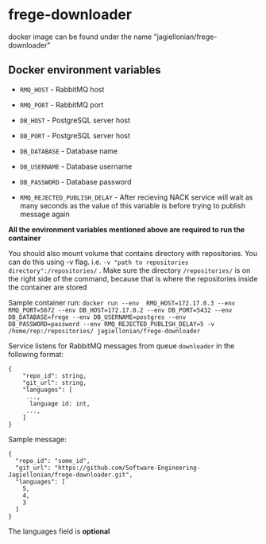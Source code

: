 # frege-downloader

docker image can be found under the name "jagiellonian/frege-downloader"

## Docker environment variables

   * `RMQ_HOST` - RabbitMQ host
   
   * `RMQ_PORT` - RabbitMQ port 

   * `DB_HOST` - PostgreSQL server host

   * `DB_PORT` - PostgreSQL server host 

   *  `DB_DATABASE` - Database name

   *  `DB_USERNAME` - Database username

   *  `DB_PASSWORD` - Database password
   
   *  `RMQ_REJECTED_PUBLISH_DELAY` - After recieving NACK service will wait as many seconds as the value of this variable is before trying to publish message again

**All the environment variables mentioned above are required to run the container**

You should also  mount volume that contains directory with repositories. 
You can do this using -v flag. i.e. `-v "path to repositories directory":/repositories/` .
Make sure the directory `/repositories/` is on the right side of the command, because that is where the repositories inside the container are stored

Sample container run:
`docker run --env  RMQ_HOST=172.17.0.3 --env RMQ_PORT=5672 --env DB_HOST=172.17.0.2 --env DB_PORT=5432 --env DB_DATABASE=frege --env DB_USERNAME=postgres --env DB_PASSWORD=password --env RMQ_REJECTED_PUBLISH_DELAY=5 -v /home/rep:/repositories/ jagiellonian/frege-downloader`

Service listens for RabbitMQ messages from queue `downloader` in the following format: 

```
{
    "repo_id": string,
    "git_url": string,
    "languages": [
     ...,
      language id: int,
     ...,
    ]
}
```
Sample message:

```
{
  "repo_id": "some_id",
  "git_url": "https://github.com/Software-Engineering-Jagiellonian/frege-downloader.git",
  "languages": [
    5,
    4,
    3
  ]
}

```
The languages field is **optional**
